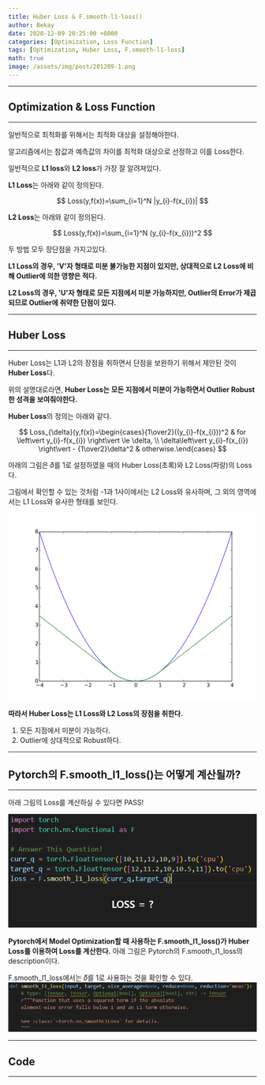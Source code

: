 ```yaml
---
title: Huber Loss & F.smooth-l1-loss()
author: Bekay
date: 2020-12-09 20:25:00 +0800
categories: [Optimization, Loss Function]
tags: [Optimization, Huber Loss, F.smooth-l1-loss]
math: true
image: /assets/img/post/201209-1.png
---
```



---
## Optimization & Loss Function
---
일반적으로 최적화를 위해서는 최적화 대상을 설정해야한다.

알고리즘에서는 참값과 예측값의 차이를 최적화 대상으로 선정하고 이를 Loss한다.

일반적으로 **L1 loss**와 **L2 loss**가 가장 잘 알려져있다.

**L1 Loss**는 아래와 같이 정의된다.

$$ Loss(y,f(x))=\sum_{i=1}^N |y_{i}-f(x_{i})| $$ 

**L2 Loss**는 아래와 같이 정의된다.

$$ Loss(y,f(x))=\sum_{i=1}^N (y_{i}-f(x_{i}))^2 $$ 

두 방법 모두 장단점을 가지고있다. 

**L1 Loss의 경우,
'V'자 형태로 미분 불가능한 지점이 있지만, 상대적으로 L2 Loss에 비해 Outlier에 의한 영향은 적다.**

**L2 Loss의 경우,
'U'자 형태로 모든 지점에서 미분 가능하지만, Outlier의 Error가 제곱되므로 Outlier에 취약한 단점이 있다.**

---
## Huber Loss
---
Huber Loss는 L1과 L2의 장점을 취하면서 단점을 보완하기 위해서 제안된 것이 **Huber Loss**다.

위의 설명대로라면, **Huber Loss는 모든 지점에서 미분이 가능하면서 Outlier Robust한 성격을 보여줘야한다.**

**Huber Loss**의 정의는 아래와 같다.

$$ Loss_{\delta}(y,f(x))=\begin{cases}{1\over2}((y_{i}-f(x_{i}))^2 & for \left\vert y_{i}-f(x_{i}) \right\vert \le \delta,  \\ \delta\left\vert y_{i}-f(x_{i}) \right\vert - {1\over2}\delta^2 & otherwise.\end{cases} $$


아래의 그림은 𝛿를 1로 설정하였을 때의 Huber Loss(초록)와 L2 Loss(파랑)의 Loss다.

그림에서 확인할 수 있는 것처럼 -1과 1사이에서는 L2 Loss와 유사하며, 그 외의 영역에서는 L1 Loss와 유사한 형태를 보인다.

![Desktop View](/assets/img/post/201209-2.png)

**따라서 Huber Loss는 L1 Loss와 L2 Loss의 장점을 취한다.**
1. 모든 지점에서 미분이 가능하다.
2. Outlier에 상대적으로 Robust하다.


---
## Pytorch의 F.smooth_l1_loss()는 어떻게 계산될까?
---
아래 그림의 Loss를 계산하실 수 있다면 PASS!

![Desktop View](/assets/img/post/201209-1.png)


**Pytorch에서 Model Optimization할 때 사용하는 F.smooth_l1_loss()가 Huber Loss를 이용하여 Loss를 계산한다.**
아래 그림은 Pytorch의 F.smooth_l1_loss의 description이다.

F.smooth_l1_loss에서는 𝛿를 1로 사용하는 것을 확인할 수 있다.
![Desktop View](/assets/img/post/201209-3.png)


---
## Code
---
<script src="https://gist.github.com/BekayKang/0f3f5cca1faa8ecc4703f9bed36b0486.js"></script>